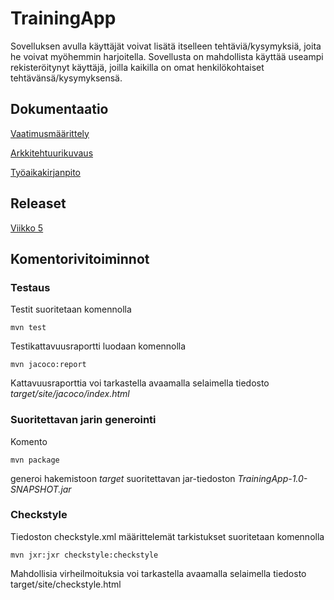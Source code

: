 # TrainingApp

Sovelluksen avulla käyttäjät voivat lisätä itselleen tehtäviä/kysymyksiä, joita he voivat myöhemmin harjoitella. Sovellusta on mahdollista käyttää useampi rekisteröitynyt käyttäjä, joilla kaikilla on omat henkilökohtaiset tehtävänsä/kysymyksensä.

## Dokumentaatio

[Vaatimusmäärittely](https://github.com/omacode/ot-harjoitustyo/blob/master/dokumentointi/vaatimusmaarittely.md)

[Arkkitehtuurikuvaus](https://github.com/omacode/ot-harjoitustyo/blob/master/dokumentointi/arkkitehtuuri.md)

[Työaikakirjanpito](https://github.com/omacode/ot-harjoitustyo/blob/master/dokumentointi/tyoaikakirjanpito.md)

## Releaset

[Viikko 5](https://github.com/omacode/ot-harjoitustyo/releases/tag/viikko5)

## Komentorivitoiminnot

### Testaus

Testit suoritetaan komennolla

```
mvn test
```

Testikattavuusraportti luodaan komennolla

```
mvn jacoco:report
```

Kattavuusraporttia voi tarkastella avaamalla selaimella tiedosto _target/site/jacoco/index.html_

### Suoritettavan jarin generointi

Komento

```
mvn package
```

generoi hakemistoon _target_ suoritettavan jar-tiedoston _TrainingApp-1.0-SNAPSHOT.jar_

### Checkstyle

Tiedoston checkstyle.xml määrittelemät tarkistukset suoritetaan komennolla

```
mvn jxr:jxr checkstyle:checkstyle
```
Mahdollisia virheilmoituksia voi tarkastella avaamalla selaimella tiedosto target/site/checkstyle.html
